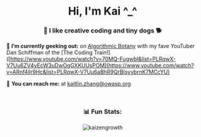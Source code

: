 <h1 align="center">Hi, I'm Kai ^_^ </h1>
<h3 align="center">🎨  I like creative coding and tiny dogs  🐕</h3>

🌱 **I’m currently geeking out:** on [Algorithmic Botany](https://natureofcode.com/) with my fave YouTuber Dan Schiffman of the [The Coding Train!]([https://www.youtube.com/watch?v=70MQ-FugwbI&list=PLRqwX-V7Uu6ZV4yEcW3uDwOgGXKUUsPOM](https://www.youtube.com/watch?v=ARnf4ilr9Hc&list=PLRqwX-V7Uu6aBhR9QrBIsyybrnK7MCcYU)

💬  **You can reach me:** at [kaitlin.zhang@owasp.org](mailto:kaitlin.zhang@owasp.org)

<br/>

<h3 align="center">📊 Fun Stats:</h3>

<p align="center"><img align="center" src="https://github-readme-streak-stats.herokuapp.com/?user=kaizengrowth&" alt="kaizengrowth" /></p>
